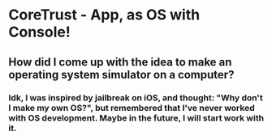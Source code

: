 # CoreTrust - App, as OS with Console!
## How did I come up with the idea to make an operating system simulator on a computer?
### Idk, I was inspired by jailbreak on iOS, and thought: "Why don't I make my own OS?", but remembered that I've never worked with OS development. Maybe in the future, I will start work with it.
